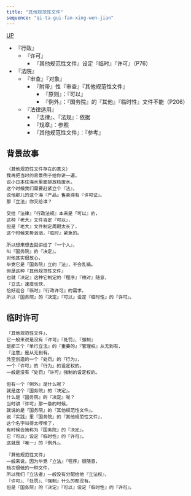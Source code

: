 ```yaml
---
title: "其他规范性文件"
sequence: "qi-ta-gui-fan-xing-wen-jian"
---
```


[UP](/law/administration-law-index.html)

- 『行政』
    - 『许可』
        - 『其他规范性文件』设定『临时』『许可』（P76）
- 『法院』
    - 『审查』『对象』
        - 『附带』性『审查』『其他规范性文件』
            - 『原则』：『可以』
            - 『例外』：『国务院』的『其他』『临时性』文件不能（P206）
    - 『法律适用』
        - 『法律』、『法规』：依据
        - 『规章』：参照
        - 『其他规范性文件』：『参考』

## 背景故事

```text
（其他规范性文件存在的意义）
我再把当时的背景例子给你讲一遍，
说小日本往海水里面排放核废水。
这个时候我们需要赶紧立个『法』，
说他那儿的这个海『产品』售卖得有『许可证』。
那『立法』你交给谁？

交给『法律』『行政法规』本来是『可以』的，
这种『老大』文件肯定『可以』，
但是『老大』文件制定周期太长了，
这个时候来势汹汹，『临时』紧急的。

所以想来想去就讲给了『一个人』，
叫『国务院』的『决定』。
对他其实很放心，
毕竟它是『国务院』立的『法』，不会乱搞。
但是这种『其他规范性文件』
也就『决定』这种它制定的『程序』『相对』随意，
『立法』速度也快，
恰好迎合『临时』『行政许可』的需求。
所以『国务院』的『决定』『可以』设定『临时性』的『许可』。
```

## 临时许可

```text
『其他规范性文件』，
它一般来说是没有『许可』『处罚』、『强制』
是那三个『单行立法』的『重要的』『管理权』从无到有，
『注意』是从无到有。
凭空创造的一个『处罚』的『行为』，
一个『许可』的『行为』的设定权的。
一般是没有『处罚』『许可』强制的设定权的。

但有一个『例外』是什么呢？
就是这个『国务院』的『决定』。
什么是『国务院』的『决定』呢？
当时讲『许可』那一章的时候，
就说的是『国务院』的『其他规范性文件』。
说『实践』里『国务院』的『其他规范性文件』，
这个名字叫得太啰嗦了，
有时候会简称为『国务院』的『决定』。
它『可以』设定『临时性』的『许可』，
这就是『唯一』的『例外』。

『其他规范性文件』
一般来说，因为毕竟『立法』『程序』很随意，
档次很低的一种文件，
所以我们『立法者』一般没有分配给他『立法权』，
『许可』、『处罚』、『强制』什么的都没有。
但是『国务院』的『决定』『可以』设定『临时性』的『许可』。
```




